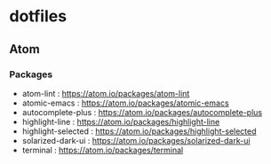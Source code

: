 dotfiles
========
## Atom
### Packages
* atom-lint : https://atom.io/packages/atom-lint
* atomic-emacs : https://atom.io/packages/atomic-emacs
* autocomplete-plus : https://atom.io/packages/autocomplete-plus
* highlight-line : https://atom.io/packages/highlight-line
* highlight-selected : https://atom.io/packages/highlight-selected
* solarized-dark-ui : https://atom.io/packages/solarized-dark-ui
* terminal : https://atom.io/packages/terminal
